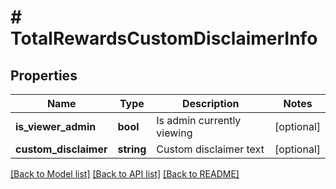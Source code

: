 # # TotalRewardsCustomDisclaimerInfo

## Properties

Name | Type | Description | Notes
------------ | ------------- | ------------- | -------------
**is_viewer_admin** | **bool** | Is admin currently viewing | [optional]
**custom_disclaimer** | **string** | Custom disclaimer text | [optional]

[[Back to Model list]](../../README.md#models) [[Back to API list]](../../README.md#endpoints) [[Back to README]](../../README.md)
